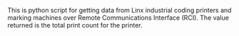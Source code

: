 This is python script for getting data from Linx industrial coding printers and marking machines over Remote
Communications Interface (RCI). The value returned is the total print count for the printer.
